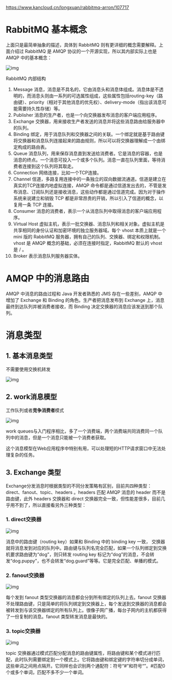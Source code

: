 https://www.kancloud.cn/longxuan/rabbitmq-arron/107717

# RabbitMQ 基本概念

上面只是最简单抽象的描述，具体到 RabbitMQ 则有更详细的概念需要解释。上面介绍过 RabbitMQ 是 AMQP 协议的一个开源实现，所以其内部实际上也是 AMQP 中的基本概念：

![img](https:////upload-images.jianshu.io/upload_images/5015984-367dd717d89ae5db.png?imageMogr2/auto-orient/strip|imageView2/2/w/554/format/webp)

RabbitMQ 内部结构

1. Message
     消息，消息是不具名的，它由消息头和消息体组成。消息体是不透明的，而消息头则由一系列的可选属性组成，这些属性包括routing-key（路由键）、priority（相对于其他消息的优先权）、delivery-mode（指出该消息可能需要持久性存储）等。
2. Publisher
     消息的生产者，也是一个向交换器发布消息的客户端应用程序。
3. Exchange
     交换器，用来接收生产者发送的消息并将这些消息路由给服务器中的队列。
4. Binding
     绑定，用于消息队列和交换器之间的关联。一个绑定就是基于路由键将交换器和消息队列连接起来的路由规则，所以可以将交换器理解成一个由绑定构成的路由表。
5. Queue
     消息队列，用来保存消息直到发送给消费者。它是消息的容器，也是消息的终点。一个消息可投入一个或多个队列。消息一直在队列里面，等待消费者连接到这个队列将其取走。
6. Connection
     网络连接，比如一个TCP连接。
7. Channel
     信道，多路复用连接中的一条独立的双向数据流通道。信道是建立在真实的TCP连接内地虚拟连接，AMQP 命令都是通过信道发出去的，不管是发布消息、订阅队列还是接收消息，这些动作都是通过信道完成。因为对于操作系统来说建立和销毁 TCP 都是非常昂贵的开销，所以引入了信道的概念，以复用一条 TCP 连接。
8. Consumer
     消息的消费者，表示一个从消息队列中取得消息的客户端应用程序。
9. Virtual Host
     虚拟主机，表示一批交换器、消息队列和相关对象。虚拟主机是共享相同的身份认证和加密环境的独立服务器域。每个 vhost 本质上就是一个 mini 版的 RabbitMQ 服务器，拥有自己的队列、交换器、绑定和权限机制。vhost 是 AMQP 概念的基础，必须在连接时指定，RabbitMQ 默认的 vhost 是 / 。
10. Broker
     表示消息队列服务器实体。

# AMQP 中的消息路由

AMQP 中消息的路由过程和 Java 开发者熟悉的 JMS 存在一些差别，AMQP 中增加了 Exchange 和 Binding 的角色。生产者把消息发布到 Exchange 上，消息最终到达队列并被消费者接收，而 Binding 决定交换器的消息应该发送到那个队列。

# 消息类型

## 1. 基本消息类型

不需要使用交换机转发

![img](https://img.yluchao.cn/typora/73c67f1be3bca6f5008200190ba629ad.png)

## 2. work消息模型

工作队列或者**竞争消费者**模式

![img](https://img.yluchao.cn/typora/a206849c55af32cacea8bf44caded4bd.png)

work queues与入门程序相比，多了一个消费端，两个消费端共同消费同一个队列中的消息，但是一个消息只能被一个消费者获取。

这个消息模型在Web应用程序中特别有用，可以处理短的HTTP请求窗口中无法处理复杂的任务。

## 3. Exchange 类型



Exchange分发消息时根据类型的不同分发策略有区别，目前共四种类型：direct、fanout、topic、headers 。headers 匹配 AMQP 消息的 header 而不是路由键，此外 headers 交换器和 direct 交换器完全一致，但性能差很多，目前几乎用不到了，所以直接看另外三种类型：

### 1. direct交换器

![img](https:////upload-images.jianshu.io/upload_images/5015984-13db639d2c22f2aa.png?imageMogr2/auto-orient/strip|imageView2/2/w/385/format/webp)

消息中的路由键（routing key）如果和 Binding 中的 binding key 一致， 交换器就将消息发到对应的队列中。路由键与队列名完全匹配，如果一个队列绑定到交换机要求路由键为“dog”，则只转发 routing key 标记为“dog”的消息，不会转发“dog.puppy”，也不会转发“dog.guard”等等。它是完全匹配、单播的模式。

### 2. fanout交换器

![img](https:////upload-images.jianshu.io/upload_images/5015984-2f509b7f34c47170.png?imageMogr2/auto-orient/strip|imageView2/2/w/463/format/webp)

每个发到 fanout 类型交换器的消息都会分到所有绑定的队列上去。fanout 交换器不处理路由键，只是简单的将队列绑定到交换器上，每个发送到交换器的消息都会被转发到与该交换器绑定的所有队列上。很像子网广播，每台子网内的主机都获得了一份复制的消息。fanout 类型转发消息是最快的。

### 3. topic交换器

![img](https:////upload-images.jianshu.io/upload_images/5015984-275ea009bdf806a0.png?imageMogr2/auto-orient/strip|imageView2/2/w/558/format/webp)

topic 交换器通过模式匹配分配消息的路由键属性，将路由键和某个模式进行匹配，此时队列需要绑定到一个模式上。它将路由键和绑定键的字符串切分成单词，这些单词之间用点隔开。它同样也会识别两个通配符：符号“#”和符号“”。#匹配0个或多个单词，匹配不多不少一个单词。